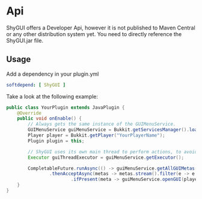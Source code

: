 # Api

ShyGUI offers a Developer Api, however it is not published to Maven Central or any other distribution system yet.
You need to directly reference the ShyGUI.jar file.

## Usage

Add a dependency in your plugin.yml

```yaml
softdepend: [ ShyGUI ]
```

Take a look at the following example:
```java
public class YourPlugin extends JavaPlugin {
    @Override
    public void onEnable() {
        // Always gets the same instance of the GUIMenuService.
        GUIMenuService guiMenuService = Bukkit.getServicesManager().load(GUIMenuService.class);
        Player player = Bukkit.getPlayer("YourPlayerName");
        Plugin plugin = this;

        // ShyGUI uses its own main thread to perform actions, to avoid concurrency problems, access it with the executor.
        Executor guiThreadExecutor = guiMenuService.getExecutor();

        CompletableFuture.runAsync(() -> guiMenuService.getAllGUIMetas() // Retrieve all GUI Metadata on the GUI Thread.
                .thenAcceptAsync(metas -> metas.stream().filter(e -> e.getName().equals("simple_sample_menu")).findFirst() // Filter it to find the meta with the given name.
                        .ifPresent(meta -> guiMenuService.openGUI(player, meta, new String[0])), guiThreadExecutor), guiThreadExecutor); // Open the gui with the located meta on the GUI Thread.
    }
}
```
